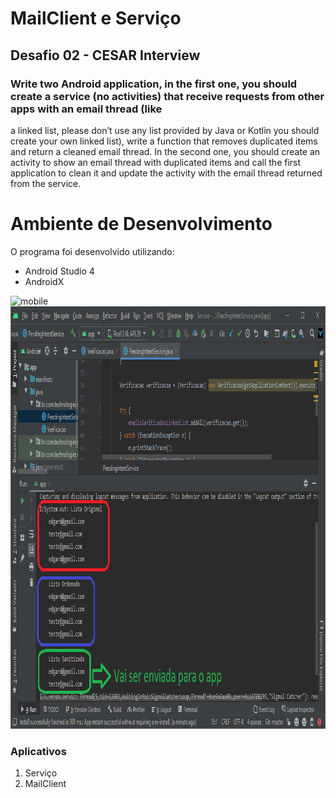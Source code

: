 # MailClient e Serviço
## Desafio 02 - CESAR Interview
### Write two Android application, in the first one, you should create a service (no activities) that receive requests from other apps with an email thread (like
a linked list, please don’t use any list provided by Java or Kotlin you should create your own linked list), write a function that removes duplicated items and
return a cleaned email thread. In the second one, you should create an activity to show an email thread with duplicated items and call the first application to
clean it and update the activity with the email thread returned from the service.
  
# Ambiente de Desenvolvimento 
 O programa foi desenvolvido utilizando:
 - Android Studio 4
 - AndroidX
  
<img src="https://github.com/EdgardOliveira/servico/blob/master/imagens/app.gif" alt="mobile"  height="500" width="300">
<img src="https://github.com/EdgardOliveira/servico/blob/master/imagens/servico.png" alt="mobile"  height="676" width="991">

### Aplicativos
1. Serviço
2. MailClient
